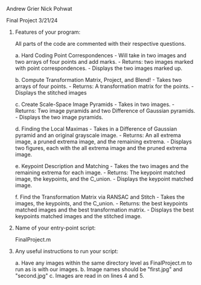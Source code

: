 Andrew Grier
Nick Pohwat

Final Project
3/21/24

1. Features of your program:

	All parts of the code are commented with their respective questions.

	a. Hard Coding Point Correspondences
		- Will take in two images and two arrays of four points and add marks.
		- Returns: two images marked with point correspondences.
		- Displays the two images marked up.

	b. Compute Transformation Matrix, Project, and Blend!
		- Takes two arrays of four points.
		- Returns: A transformation matrix for the points.
		- Displays the stitched images

	c. Create Scale-Space Image Pyramids
		- Takes in two images.
		- Returns: Two image pyramids and two Difference of Gaussian pyramids.
		- Displays the two image pyramids.

	d. Finding the Local Maximas
		- Takes in a Difference of Gaussian pyramid and an original grayscale image.
		- Returns: An all extrema image, a pruned extrema image, and the remaining extrema.
		- Displays two figures, each with the all extrema image and the pruned extrema image.

	e. Keypoint Description and Matching
		- Takes the two images and the remaining extrema for each image.
		- Returns: The keypoint matched image, the keypoints, and the C_union.
		- Displays the keypoint matched image.

	f. Find the Transformation Matrix via RANSAC and Stitch
		- Takes the images, the keypoints, and the C_union.
		- Returns: the best keypoints matched images and the best transformation matrix.
		- Displays the best keypoints matched images and the stitched image.

2. Name of your entry-point script:

	FinalProject.m

3. Any useful instructions to run your script:

	a. Have any images within the same directory level as FinalProject.m to run as is with our images.
	b. Image names should be "first.jpg" and "second.jpg"
	c. Images are read in on lines 4 and 5.